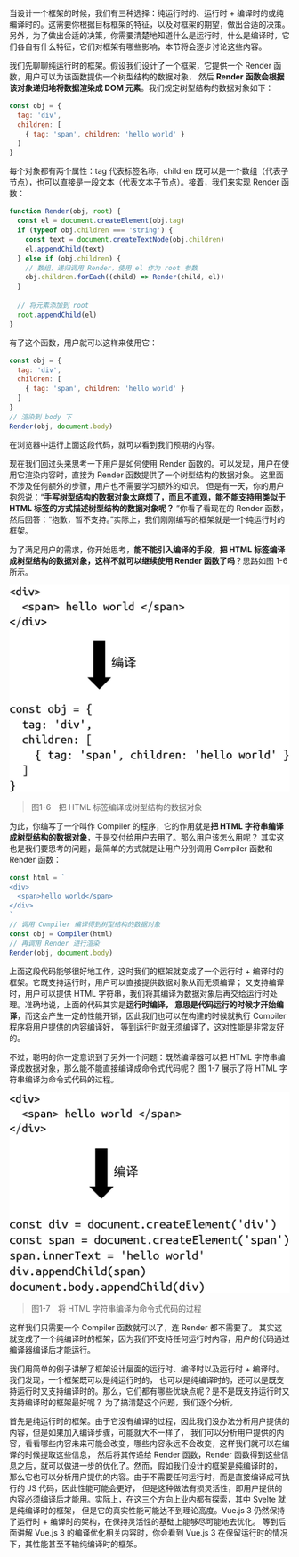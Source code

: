 当设计一个框架的时候，我们有三种选择：纯运行时的、运行时 + 编译时的或纯编译时的。这需要你根据目标框架的特征，以及对框架的期望，做出合适的决策。
另外，为了做出合适的决策，你需要清楚地知道什么是运行时，什么是编译时，它们各自有什么特征，它们对框架有哪些影响，本节将会逐步讨论这些内容。

我们先聊聊纯运行时的框架。假设我们设计了一个框架，它提供一个 Render 函数，用户可以为该函数提供一个树型结构的数据对象，
然后 **Render 函数会根据该对象递归地将数据渲染成 DOM 元素**。我们规定树型结构的数据对象如下：

```js
const obj = {
  tag: 'div',
  children: [
    { tag: 'span', children: 'hello world' }
  ]
}
```

每个对象都有两个属性：tag 代表标签名称，children 既可以是一个数组（代表子节点），也可以直接是一段文本（代表文本子节点）。接着，我们来实现 Render 函数：

```js
function Render(obj, root) {
  const el = document.createElement(obj.tag)
  if (typeof obj.children === 'string') {
    const text = document.createTextNode(obj.children)
    el.appendChild(text)   
  } else if (obj.children) {
    // 数组，递归调用 Render，使用 el 作为 root 参数
    obj.children.forEach((child) => Render(child, el))
  }

  // 将元素添加到 root
  root.appendChild(el)
}
```

有了这个函数，用户就可以这样来使用它：

```js
const obj = {
  tag: 'div',
  children: [
    { tag: 'span', children: 'hello world' }
  ]
}
// 渲染到 body 下
Render(obj, document.body)
```

在浏览器中运行上面这段代码，就可以看到我们预期的内容。

现在我们回过头来思考一下用户是如何使用 Render 函数的。可以发现，用户在使用它渲染内容时，直接为 Render 函数提供了一个树型结构的数据对象。
这里面不涉及任何额外的步骤，用户也不需要学习额外的知识。
但是有一天，你的用户抱怨说：“**手写树型结构的数据对象太麻烦了，而且不直观，能不能支持用类似于 HTML 标签的方式描述树型结构的数据对象呢？**
”你看了看现在的 Render 函数，然后回答：“抱歉，暂不支持。”实际上，我们刚刚编写的框架就是一个纯运行时的框架。

为了满足用户的需求，你开始思考，**能不能引入编译的手段，把 HTML 标签编译成树型结构的数据对象，这样不就可以继续使用 Render 函数了吗**？思路如图 1-6 所示。

![img](./assets/06.png)
> 图1-6　把 HTML 标签编译成树型结构的数据对象

为此，你编写了一个叫作 Compiler 的程序，它的作用就是**把 HTML 字符串编译成树型结构的数据对象**，于是交付给用户去用了。那么用户该怎么用呢？
其实这也是我们要思考的问题，最简单的方式就是让用户分别调用 Compiler 函数和 Render 函数：

```js
const html = `
<div>
  <span>hello world</span>
</div>
`
// 调用 Compiler 编译得到树型结构的数据对象
const obj = Compiler(html)
// 再调用 Render 进行渲染
Render(obj, document.body)
```

上面这段代码能够很好地工作，这时我们的框架就变成了一个运行时 + 编译时的框架。它既支持运行时，用户可以直接提供数据对象从而无须编译；
又支持编译时，用户可以提供 HTML 字符串，我们将其编译为数据对象后再交给运行时处理。准确地说，上面的代码其实是**运行时编译，
意思是代码运行的时候才开始编译**，而这会产生一定的性能开销，因此我们也可以在构建的时候就执行 Compiler 程序将用户提供的内容编译好，
等到运行时就无须编译了，这对性能是非常友好的。

不过，聪明的你一定意识到了另外一个问题：既然编译器可以把 HTML 字符串编译成数据对象，那么能不能直接编译成命令式代码呢？
图 1-7 展示了将 HTML 字符串编译为命令式代码的过程。

![img](./assets/07.png)
> 图1-7　将 HTML 字符串编译为命令式代码的过程

这样我们只需要一个 Compiler 函数就可以了，连 Render 都不需要了。
其实这就变成了一个纯编译时的框架，因为我们不支持任何运行时内容，用户的代码通过编译器编译后才能运行。

我们用简单的例子讲解了框架设计层面的运行时、编译时以及运行时 + 编译时。我们发现，一个框架既可以是纯运行时的，
也可以是纯编译时的，还可以是既支持运行时又支持编译时的。那么，它们都有哪些优缺点呢？是不是既支持运行时又支持编译时的框架最好呢？
为了搞清楚这个问题，我们逐个分析。

首先是纯运行时的框架。由于它没有编译的过程，因此我们没办法分析用户提供的内容，但是如果加入编译步骤，可能就大不一样了，
我们可以分析用户提供的内容，看看哪些内容未来可能会改变，哪些内容永远不会改变，这样我们就可以在编译的时候提取这些信息，
然后将其传递给 Render 函数，Render 函数得到这些信息之后，就可以做进一步的优化了。然而，假如我们设计的框架是纯编译时的，
那么它也可以分析用户提供的内容。由于不需要任何运行时，而是直接编译成可执行的 JS 代码，因此性能可能会更好，
但是这种做法有损灵活性，即用户提供的内容必须编译后才能用。实际上，在这三个方向上业内都有探索，其中 Svelte 就是纯编译时的框架，
但是它的真实性能可能达不到理论高度。Vue.js 3 仍然保持了运行时 + 编译时的架构，在保持灵活性的基础上能够尽可能地去优化。
等到后面讲解 Vue.js 3 的编译优化相关内容时，你会看到 Vue.js 3 在保留运行时的情况下，其性能甚至不输纯编译时的框架。
